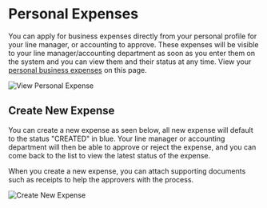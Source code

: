 # Personal Expenses

You can apply for business expenses directly from your personal profile for your line manager, or accounting to approve. These expenses will be visible to your line manager/accounting department as soon as you enter them on the system and you can view them and their status at any time.
View your [personal business expenses](https://skhokho.io/hr/personal/expense-view) on this page.

![View Personal Expense](/img/personal_expenses_view.png)


## Create New Expense
You can create a new expense as seen below, all new expense will default to the status "CREATED" in blue. Your line manager or accounting department will then be able to approve or reject the expense, and you can come back to the list to view the latest status of the expense.

When you create a new expense, you can attach supporting documents such as receipts to help the approvers with the process. 

![Create New Expense](/img/create_personal_expense.png)
